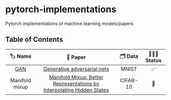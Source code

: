 # pytorch-implementations
Pytorch implementations of machine learning models/papers


## Table of Contents


| 🏷 Name | 📄 Paper | 🗂 Data | 🏃🏻‍♂️ Status |
|:------:|:---------:|:---------:|:----------:|
| [GAN](https://github.com/ihooni/pytorch-implementations/blob/master/GAN/gan.ipynb)  |  [Generative adversarial nets](http://papers.nips.cc/paper/5423-generative-adversarial-nets.pdf)   | MNIST |  ✅  |
| Manifold mixup  |  [Manifold Mixup: Better Representations by Interpolating Hidden States](http://proceedings.mlr.press/v97/verma19a/verma19a.pdf)   | CIFAR-10 |   🔨 |
